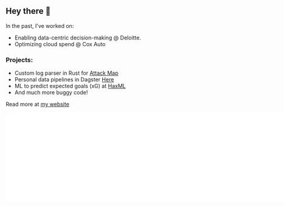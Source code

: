## Hey there 👋

In the past, I've worked on:
- Enabling data-centric decision-making @ Deloitte.
- Optimizing cloud spend @ Cox Auto

### Projects:
- Custom log parser in Rust for [Attack Map](https://github.com/notedwin/attack-map)
- Personal data pipelines in Dagster [Here](https://github.com/notedwin/log-screen)
- ML to predict expected goals (xG) at [HaxML](https://github.com/vingkan/haxml)
- And much more buggy code!  

Read more at [my website](https://notedwin.com)

<div style="display:flex">
    <img src="https://raw.githubusercontent.com/notedwin/github-stats/master/generated/overview.svg#gh-dark-mode-only" alt="overview" width="400" />
    <img src="https://raw.githubusercontent.com/notedwin/github-stats/master/generated/languages.svg#gh-dark-mode-only" alt="languages" width="400" />
</div>
